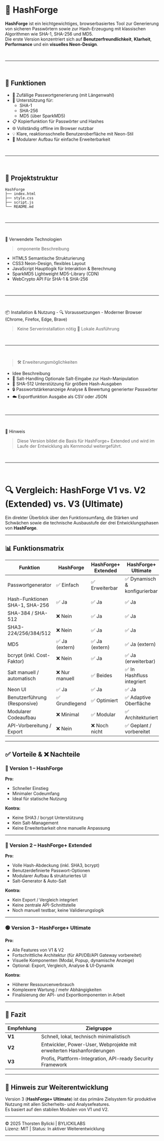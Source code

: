 # 🔐 HashForge

**HashForge** ist ein leichtgewichtiges, browserbasiertes Tool zur Generierung von sicheren Passwörtern sowie zur Hash-Erzeugung mit klassischen Algorithmen wie SHA-1, SHA-256 und MD5.  
Die erste Version konzentriert sich auf **Benutzerfreundlichkeit**, **Klarheit**, **Performance** und ein **visuelles Neon-Design**.

<br>

---

<br>

## 🚀 Funktionen

- 🎲 Zufällige Passwortgenerierung (mit Längenwahl)
- 🔐 Unterstützung für:
  - SHA-1
  - SHA-256
  - MD5 (über SparkMD5)
- 📋 Kopierfunktion für Passwörter und Hashes
- 🌐 Vollständig offline im Browser nutzbar
- 💡 Klare, reaktionsschnelle Benutzeroberfläche mit Neon-Stil
- 🧩 Modularer Aufbau für einfache Erweiterbarkeit

<br>

---

<br>

## 📁 Projektstruktur

```yarn
HashForge
├── index.html
├── style.css
├── script.js
└── README.md
```

<br>

---

<br>

🧠 Verwendete Technologien
> omponente Beschreibung
- HTML5	Semantische Strukturierung
- CSS3	Neon-Design, flexibles Layout
- JavaScript	Hauptlogik für Interaktion & Berechnung
- SparkMD5	Lightweight MD5-Library (CDN)
- WebCrypto API	Für SHA-1 & SHA-256

<br>

---

<br>

📦 Installation & Nutzung
    - 🔍 Voraussetzungen
    - Moderner Browser (Chrome, Firefox, Edge, Brave)

> Keine Serverinstallation nötig
> 🧪 Lokale Ausführung

<br>

---

<br>

> 🛠 Erweiterungsmöglichkeiten
  - Idee Beschreibung
- 🔄 Salt-Handling	Optionale Salt-Eingabe zur Hash-Manipulation
- 🔢 SHA-512	Unterstützung für größere Hash-Ausgaben
- 🔒 Passwortstärkenanzeige	Analyse & Bewertung generierter Passwörter
- ☁️ Exportfunktion	Ausgabe als CSV oder JSON

<br>

---

<br>

📌 Hinweis
> Diese Version bildet die Basis für HashForge+ Extended und wird im Laufe der Entwicklung als Kernmodul weitergeführt.

<br>

---

<br>

# 🔍 Vergleich: HashForge V1 vs. V2 (Extended) vs. V3 (Ultimate)

Ein direkter Überblick über den Funktionsumfang, die Stärken und Schwächen sowie die technische Ausbaustufe der drei Entwicklungsphasen von **HashForge**.

---

## 📊 Funktionsmatrix

| Funktion                          | HashForge | HashForge+ Extended | HashForge+ Ultimate |
|----------------------------------|---------------|--------------------------|--------------------------|
| Passwortgenerator                | ✅ Einfach     | ✅ Erweiterbar           | ✅ Dynamisch & konfigurierbar |
| Hash-Funktionen SHA-1, SHA-256   | ✅ Ja          | ✅ Ja                     | ✅ Ja                     |
| SHA-384 / SHA-512                | ❌ Nein        | ✅ Ja                     | ✅ Ja                     |
| SHA3-224/256/384/512             | ❌ Nein        | ✅ Ja                     | ✅ Ja                     |
| MD5                              | ✅ Ja (extern) | ✅ Ja (extern)            | ✅ Ja (extern)            |
| bcrypt (inkl. Cost-Faktor)       | ❌ Nein        | ✅ Ja                     | ✅ Ja (erweiterbar)       |
| Salt manuell / automatisch       | ❌ Nur manuell | ✅ Beides                 | ✅ In Hashfluss integriert |
| Neon UI                          | ✅ Ja          | ✅ Ja                     | ✅ Ja                     |
| Benutzerführung (Responsive)     | ✅ Grundlegend | ✅ Optimiert              | ✅ Adaptive Oberfläche    |
| Modularer Codeaufbau             | ❌ Minimal     | ✅ Modular                | ✅ Architekturiert        |
| API-Vorbereitung / Export        | ❌ Nein        | ❌ Noch nicht             | ✅ Geplant / vorbereitet  |

---

## ✅ Vorteile & ❌ Nachteile

### 🔹 Version 1 – **HashForge**

**Pro:**
- Schneller Einstieg
- Minimaler Codeumfang
- Ideal für statische Nutzung

**Kontra:**
- Keine SHA3 / bcrypt Unterstützung
- Kein Salt-Management
- Keine Erweiterbarkeit ohne manuelle Anpassung

---

### 🔸 Version 2 – **HashForge+ Extended**

**Pro:**
- Volle Hash-Abdeckung (inkl. SHA3, bcrypt)
- Benutzerdefinierte Passwort-Optionen
- Modularer Aufbau & strukturiertes UI
- Salt-Generator & Auto-Salt

**Kontra:**
- Kein Export / Vergleich integriert
- Keine zentrale API-Schnittstelle
- Noch manuell testbar, keine Validierungslogik

---

### 🟢 Version 3 – **HashForge+ Ultimate**

**Pro:**
- Alle Features von V1 & V2
- Fortschrittliche Architektur (für API/DB/API Gateway vorbereitet)
- Visuelle Komponenten (Modal, Popup, dynamische Anzeige)
- Optional: Export, Vergleich, Analyse & UI-Dynamik

**Kontra:**
- Höherer Ressourcenverbrauch
- Komplexere Wartung / mehr Abhängigkeiten
- Finalisierung der API- und Exportkomponenten in Arbeit

---

## 🧭 Fazit

| Empfehlung | Zielgruppe |
|------------|------------|
| **V1**     | Schnell, lokal, technisch minimalistisch |
| **V2**     | Entwickler, Power-User, Webprojekte mit erweiterten Hashanforderungen |
| **V3**     | Profis, Plattform-Integration, API-ready Security Framework |

---

## 🔐 Hinweis zur Weiterentwicklung

Version 3 (**HashForge+ Ultimate**) ist das primäre Zielsystem für produktive Nutzung mit allen Sicherheits- und Analysefeatures.  
Es basiert auf den stabilen Modulen von V1 und V2.

---

© 2025 Thorsten Bylicki | BYLICKILABS  
Lizenz: MIT | Status: In aktiver Weiterentwicklung

---

